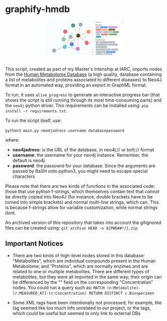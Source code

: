 <!--
SPDX-FileCopyrightText: 2022 Pablo Marcos <software@loreak.org>

SPDX-License-Identifier: GPL-3.0-or-later
-->

# graphify-hmdb

<div align="center"> <img src="header.png" width="50%"> </div>
<br>

This script, created as part of my Master's Intenship at IARC, imports nodes from the [Human Metabolome Database](https://hmdb.ca/) (a high quality, database containing a list of metabolites and proteins associated to different diseases) to Neo4J format in an automated way, providing an export in GraphML format.

To run, it uses `alive_progress` to generate an interactive progress bar (that shows the script is still running through its most time-consuming parts) and the `neo4j` python driver. This requirements can be installed using: `pip install -r requirements.txt`.

To run the script itself, use:

`python3 main.py neo4jadress username databasepassword`

where:

* **neo4jadress**: is the URL of the database, in neo4j:// or bolt:// format
* **username**: the username for your neo4j instance. Remember, the default is neo4j
* **password**: the passowrd for your database. Since the arguments are passed by BaSH onto python3, you might need to escape special characters

Please note that there are two kinds of functions in the associated code: those that use python f-strings, which themselves contain text that *cannot* be directly copied into Neo4J (for instance, double brackets have to be turned into simple brackets) and normal multi-line strings, which can. This is because f-strings allow for variable customization, while normal strings dont.

An archived version of this repository that takes into account the gitignored files can be created using: `git archive HEAD -o ${PWD##*/}.zip`

## Important Notices

* There are two kinds of high-level nodes stored in this database: "Metabolites", which are individual compounds present in the Human Metabolome; and "Proteins", which are normally enzimes and are related to one or multiple metabolites. There are different types of metabolites, but they were all imported in the same way; their origin can be differenced by the "<biospecimen>" field on the corresponding "Concentration" nodes. You could run a query such as: ```MATCH (n:Metabolite)-[r:MEASURED_AT]-(c:Concentration) RETURN DISTINCT c.Biospecimen```

* Some XML tags have been intentionally not processed; for example, the <substituents> tag seemed like too much info unrelated to our project, or the <spectra> tags, which could be useful but seemed to only link to external DBs
